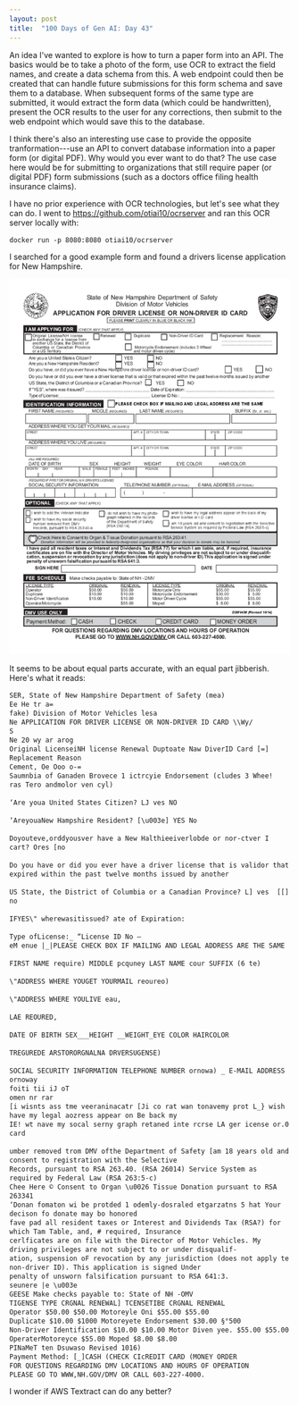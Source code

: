 ```yaml
---
layout: post
title:  "100 Days of Gen AI: Day 43"
---
```


An idea I've wanted to explore is how to turn a paper form into an API. The basics would be to take a photo of the form, use OCR to extract the field names, and create a data schema from this. A web endpoint could then be created that can handle future submissions for this form schema and save them to a database. When subsequent forms of the same type are submitted, it would extract the form data (which could be handwritten), present the OCR results to the user for any corrections, then submit to the web endpoint which would save this to the database.

I think there's also an interesting use case to provide the opposite tranformation---use an API to convert database information into a paper form (or digital PDF). Why would you ever want to do that? The use case here would be for submitting to organizations that still require paper (or digital PDF) form submissions (such as a doctors office filing health insurance claims).

I have no prior experience with OCR technologies, but let's see what they can do. I went to https://github.com/otiai10/ocrserver and ran this OCR server locally with:

```
docker run -p 8080:8080 otiai10/ocrserver
```

I searched for a good example form and found a drivers license application for New Hampshire.

![New Hampshire drivers license application](../assets/2025-02-08-drivers-license-form.png)

It seems to be about equal parts accurate, with an equal part jibberish. Here's what it reads:

```
SER, State of New Hampshire Department of Safety (mea)
Ee He tr a=
fake) Division of Motor Vehicles lesa
Ne APPLICATION FOR DRIVER LICENSE OR NON-DRIVER ID CARD \\Wy/
S
Ne 20 wy ar arog
Original LicenseiNH license Renewal Duptoate Naw DiverID Card [=] Replacement Reason
Cement, Oe Ooo o-=
Saumnbia of Ganaden Brovece 1 ictrcyie Endorsement (cludes 3 Whee!
ras Tero andmolor ven cyl)

‘Are youa United States Citizen? LJ ves NO

‘AreyouaNew Hampshire Resident? [\u003e] YES No

Doyouteve,orddyousver have a New Halthieeiverlobde or nor-ctver I cart? Ores [no

Do you have or did you ever have a driver license that is validor that expired within the past twelve months issued by another

US State, the District of Columbia or a Canadian Province? L] ves  [[] no

IFYES\" wherewasitissued? ate of Expiration:

Type ofLicense:_ “License ID No —
eM enue |_|PLEASE CHECK BOX IF MAILING AND LEGAL ADDRESS ARE THE SAME

FIRST NAME require) MIDDLE pcquney LAST NAME cour SUFFIX (6 te)

\"ADDRESS WHERE YOUGET YOURMAIL reoureo)

\"ADDRESS WHERE YOULIVE eau,

LAE REOURED,

DATE OF BIRTH SEX___HEIGHT __WEIGHT_EYE COLOR HAIRCOLOR

TREGUREDE ARSTORORGNALNA DRVERSUGENSE)

SOCIAL SECURITY INFORMATION TELEPHONE NUMBER ornowa) _ E-MAIL ADDRESS ornoway
foiti tii iJ oT
omen nr rar
[i wisnts ass tme veeraninacatr [Ji co rat wan tonavemy prot L_} wish have my legal aozress appear on Be back my
IE! wt nave my socal serny graph retaned inte rcrse LA ger icense or.0 card

umber removed trom DMV ofthe Department of Safety [am 18 years old and consent to registration with the Selective
Records, pursuant to RSA 263.40. (RSA 26014) Service System as required by Federal Law (RSA 263:5-c)
Chee Here © Consent to Organ \u0026 Tissue Donation pursuant to RSA 263341
‘Donan fomaton wi be protded 1 odemly-dosraled etgarzatns 5 hat Your decison fo donate may bo honored
fave pad all resident taxes or Interest and Dividends Tax (RSA?) for which Tam Table, and, # required, Insurance
cerlficates are on file with the Director of Motor Vehicles. My driving privileges are not subject to or under disqualif-
ation, suspension oF revocation by any jurisdiction (does not apply te non-driver ID). This application is signed Under
penalty of unsworn falsification pursuant to RSA 641:3.
seunere |e \u003e
GEESE Make checks payable to: State of NH -OMV
TIGENSE TYPE CRGNAL RENEWAL] TCENSETIBE CRGNAL RENEWAL
Operator $50.00 $50.00 Motoreyle Oni $55.00 $55.00
Duplicate $10.00 $1000 Motoreyete Endorsement $30.00 §°500
Non-Driver Identification $10.00 $10.00 Motor Diven yee. $55.00 $55.00
OperaterMotoreyce $55.00 Moped $8.00 $8.00
PINaMeT ten Dsuwaso Revised 1016)
Payment Method: [_]CASH (CHECK CIcREDIT CARD (MONEY ORDER
FOR QUESTIONS REGARDING DMV LOCATIONS AND HOURS OF OPERATION
PLEASE GO TO WWW,NH.GOV/DMV OR CALL 603-227-4000.
```

I wonder if AWS Textract can do any better?
